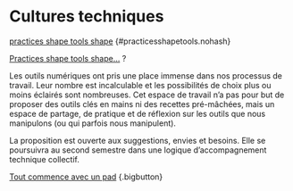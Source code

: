 # Cultures techniques

[practices shape tools shape](https://practices.tools) {#practicesshapetools.nohash}

[Practices shape tools shape…](https://practices.tools) ?

Les outils numériques ont pris une place immense dans nos processus de travail. Leur nombre est incalculable et les possibilités de choix plus ou moins éclairés sont nombreuses. Cet espace de travail n’a pas pour but de proposer des outils clés en mains ni des recettes pré-mâchées, mais un espace de partage, de  pratique et de réflexion sur les outils que nous manipulons (ou qui parfois nous manipulent).

La proposition est ouverte aux suggestions, envies et besoins. Elle se poursuivra au second semestre dans une logique d’accompagnement technique collectif.

[Tout commence avec un pad](https://pad.esad-pyrenees.club/p/culturetech-03-10-2024) {.bigbutton}